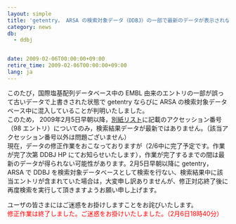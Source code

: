 ```yaml
---
layout: simple
title: 'getentry， ARSA の検索対象データ（DDBJ）の一部で最新のデータが表示されないことへのお詫びと検索再実行のお願い　'
category: news
db:
  - ddbj


date: 2009-02-06T00:00:00+09:00
retire_time: 2009-02-06T00:00:00+09:00
lang: ja
---
```


このたび，国際塩基配列データベース中の EMBL 由来のエントリの一部が誤って古いデータで上書きされた状態で getentry ならびに ARSA の検索対象データベース中に混入していることが判明いたしました。<br>このため， 2009年2月5日早朝以降，<a href="2009/acclist090206.txt">別紙リスト</a>に記載のアクセッション番号（98 エントリ）についてのみ，検索結果データが最新ではありません。（該当アクセッション番号以外は問題ございません）<br>現在，データの修正作業をおこなっておりますが（2/6中に完了予定です。作業が完了次第 DDBJ HP にてお知らせいたします），作業が完了するまでの間は最新のデータが得られない可能性があります。2月5日早朝以降に getentry， ARSA で DDBJ を検索対象データベースとして検索を行ない、検索結果中に該当エントリが含まれていた場合は，大変申し訳ありませんが、修正対応終了後に再度検索を実行して頂きますようお願い申し上げます。

<p>ユーザの皆さまにはご迷惑をお掛けしますことをお詫びいたします。<br>
    <font color="#ff0000">修正作業は終了しました。ご迷惑をお掛けいたしました。（2月6日18時40分）</font>
</p>
